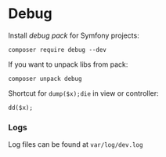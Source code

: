 # Debug

Install *debug pack* for Symfony projects:
```
composer require debug --dev
```

If you want to unpack libs from pack:
```
composer unpack debug
```

Shortcut for `dump($x);die` in view or controller:
```
dd($x);
```

### Logs

Log files can be found at `var/log/dev.log`
